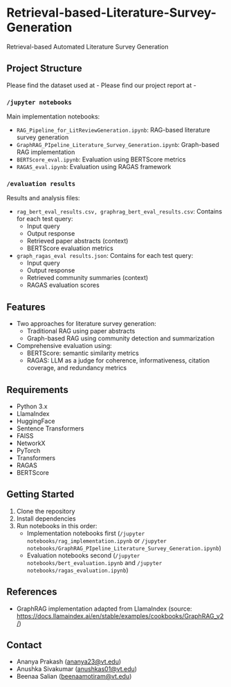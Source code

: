 # Retrieval-based-Literature-Survey-Generation

Retrieval-based Automated Literature Survey Generation

## Project Structure

Please find the dataset used at - 
Please find our project report at - 
### `/jupyter notebooks`
Main implementation notebooks:
- `RAG_Pipeline_for_LitReviewGeneration.ipynb`: RAG-based literature survey generation
- `GraphRAG_PIpeline_Literature_Survey_Generation.ipynb`: Graph-based RAG implementation
- `BERTScore_eval.ipynb`: Evaluation using BERTScore metrics
- `RAGAS_eval.ipynb`: Evaluation using RAGAS framework

### `/evaluation results`
Results and analysis files:
- `rag_bert_eval_results.csv, graphrag_bert_eval_results.csv`: Contains for each test query:
  - Input query
  - Output response
  - Retrieved paper abstracts (context)
  - BERTScore evaluation metrics
- `graph_ragas_eval results.json`: Contains for each test query:
  - Input query
  - Output response
  - Retrieved community summaries (context)
  - RAGAS evaluation scores

## Features

- Two approaches for literature survey generation:
  - Traditional RAG using paper abstracts
  - Graph-based RAG using community detection and summarization
- Comprehensive evaluation using:
  - BERTScore: semantic similarity metrics
  - RAGAS: LLM as a judge for coherence, informativeness, citation coverage, and redundancy metrics

## Requirements

- Python 3.x
- LlamaIndex
- HuggingFace
- Sentence Transformers
- FAISS
- NetworkX
- PyTorch
- Transformers
- RAGAS
- BERTScore

## Getting Started

1. Clone the repository
2. Install dependencies
3. Run notebooks in this order:
   - Implementation notebooks first (`/jupyter notebooks/rag_implementation.ipynb` or `/jupyter notebooks/GraphRAG_PIpeline_Literature_Survey_Generation.ipynb`)
   - Evaluation notebooks second (`/jupyter notebooks/bert_evaluation.ipynb` and `/jupyter notebooks/ragas_evaluation.ipynb`)

## References
- GraphRAG implementation adapted from LlamaIndex (source: https://docs.llamaindex.ai/en/stable/examples/cookbooks/GraphRAG_v2/)

## Contact

- Ananya Prakash (ananya23@vt.edu)
- Anushka Sivakumar (anushkas01@vt.edu)
- Beenaa Salian (beenaamotiram@vt.edu)


